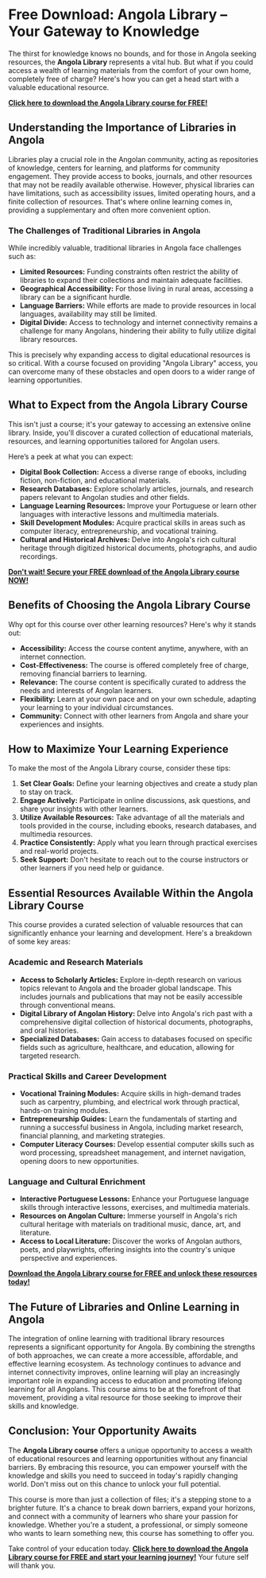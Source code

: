 # Free Download: Angola Library – Your Gateway to Knowledge

The thirst for knowledge knows no bounds, and for those in Angola seeking resources, the **Angola Library** represents a vital hub. But what if you could access a wealth of learning materials from the comfort of your own home, completely free of charge? Here's how you can get a head start with a valuable educational resource.

[**Click here to download the Angola Library course for FREE!**](https://udemywork.com/angola-library)

## Understanding the Importance of Libraries in Angola

Libraries play a crucial role in the Angolan community, acting as repositories of knowledge, centers for learning, and platforms for community engagement. They provide access to books, journals, and other resources that may not be readily available otherwise. However, physical libraries can have limitations, such as accessibility issues, limited operating hours, and a finite collection of resources. That's where online learning comes in, providing a supplementary and often more convenient option.

### The Challenges of Traditional Libraries in Angola

While incredibly valuable, traditional libraries in Angola face challenges such as:

*   **Limited Resources:** Funding constraints often restrict the ability of libraries to expand their collections and maintain adequate facilities.
*   **Geographical Accessibility:** For those living in rural areas, accessing a library can be a significant hurdle.
*   **Language Barriers:** While efforts are made to provide resources in local languages, availability may still be limited.
*   **Digital Divide:** Access to technology and internet connectivity remains a challenge for many Angolans, hindering their ability to fully utilize digital library resources.

This is precisely why expanding access to digital educational resources is so critical. With a course focused on providing "Angola Library" access, you can overcome many of these obstacles and open doors to a wider range of learning opportunities.

## What to Expect from the Angola Library Course

This isn't just a course; it's your gateway to accessing an extensive online library. Inside, you'll discover a curated collection of educational materials, resources, and learning opportunities tailored for Angolan users.

Here’s a peek at what you can expect:

*   **Digital Book Collection:** Access a diverse range of ebooks, including fiction, non-fiction, and educational materials.
*   **Research Databases:** Explore scholarly articles, journals, and research papers relevant to Angolan studies and other fields.
*   **Language Learning Resources:** Improve your Portuguese or learn other languages with interactive lessons and multimedia materials.
*   **Skill Development Modules:** Acquire practical skills in areas such as computer literacy, entrepreneurship, and vocational training.
*   **Cultural and Historical Archives:** Delve into Angola's rich cultural heritage through digitized historical documents, photographs, and audio recordings.

[**Don't wait! Secure your FREE download of the Angola Library course NOW!**](https://udemywork.com/angola-library)

## Benefits of Choosing the Angola Library Course

Why opt for this course over other learning resources? Here's why it stands out:

*   **Accessibility:** Access the course content anytime, anywhere, with an internet connection.
*   **Cost-Effectiveness:** The course is offered completely free of charge, removing financial barriers to learning.
*   **Relevance:** The course content is specifically curated to address the needs and interests of Angolan learners.
*   **Flexibility:** Learn at your own pace and on your own schedule, adapting your learning to your individual circumstances.
*   **Community:** Connect with other learners from Angola and share your experiences and insights.

## How to Maximize Your Learning Experience

To make the most of the Angola Library course, consider these tips:

1.  **Set Clear Goals:** Define your learning objectives and create a study plan to stay on track.
2.  **Engage Actively:** Participate in online discussions, ask questions, and share your insights with other learners.
3.  **Utilize Available Resources:** Take advantage of all the materials and tools provided in the course, including ebooks, research databases, and multimedia resources.
4.  **Practice Consistently:** Apply what you learn through practical exercises and real-world projects.
5.  **Seek Support:** Don't hesitate to reach out to the course instructors or other learners if you need help or guidance.

## Essential Resources Available Within the Angola Library Course

This course provides a curated selection of valuable resources that can significantly enhance your learning and development. Here's a breakdown of some key areas:

### Academic and Research Materials

*   **Access to Scholarly Articles:** Explore in-depth research on various topics relevant to Angola and the broader global landscape. This includes journals and publications that may not be easily accessible through conventional means.
*   **Digital Library of Angolan History:** Delve into Angola's rich past with a comprehensive digital collection of historical documents, photographs, and oral histories.
*   **Specialized Databases:** Gain access to databases focused on specific fields such as agriculture, healthcare, and education, allowing for targeted research.

### Practical Skills and Career Development

*   **Vocational Training Modules:** Acquire skills in high-demand trades such as carpentry, plumbing, and electrical work through practical, hands-on training modules.
*   **Entrepreneurship Guides:** Learn the fundamentals of starting and running a successful business in Angola, including market research, financial planning, and marketing strategies.
*   **Computer Literacy Courses:** Develop essential computer skills such as word processing, spreadsheet management, and internet navigation, opening doors to new opportunities.

### Language and Cultural Enrichment

*   **Interactive Portuguese Lessons:** Enhance your Portuguese language skills through interactive lessons, exercises, and multimedia materials.
*   **Resources on Angolan Culture:** Immerse yourself in Angola's rich cultural heritage with materials on traditional music, dance, art, and literature.
*   **Access to Local Literature:** Discover the works of Angolan authors, poets, and playwrights, offering insights into the country's unique perspective and experiences.

[**Download the Angola Library course for FREE and unlock these resources today!**](https://udemywork.com/angola-library)

## The Future of Libraries and Online Learning in Angola

The integration of online learning with traditional library resources represents a significant opportunity for Angola. By combining the strengths of both approaches, we can create a more accessible, affordable, and effective learning ecosystem. As technology continues to advance and internet connectivity improves, online learning will play an increasingly important role in expanding access to education and promoting lifelong learning for all Angolans. This course aims to be at the forefront of that movement, providing a vital resource for those seeking to improve their skills and knowledge.

## Conclusion: Your Opportunity Awaits

The **Angola Library course** offers a unique opportunity to access a wealth of educational resources and learning opportunities without any financial barriers. By embracing this resource, you can empower yourself with the knowledge and skills you need to succeed in today's rapidly changing world. Don't miss out on this chance to unlock your full potential.

This course is more than just a collection of files; it's a stepping stone to a brighter future. It's a chance to break down barriers, expand your horizons, and connect with a community of learners who share your passion for knowledge. Whether you're a student, a professional, or simply someone who wants to learn something new, this course has something to offer you.

Take control of your education today. **[Click here to download the Angola Library course for FREE and start your learning journey!](https://udemywork.com/angola-library)** Your future self will thank you.
